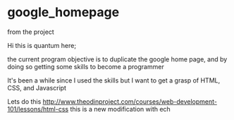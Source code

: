 # google_homepage
from the project

Hi this is quantum here;

the current program objective is to duplicate the google home page, and by doing so getting some skills to become a programmer

It's been a while since I used the skills but I want to get a grasp of HTML, CSS, and Javascript

Lets do this
http://www.theodinproject.com/courses/web-development-101/lessons/html-css
this is a new modification with ech

